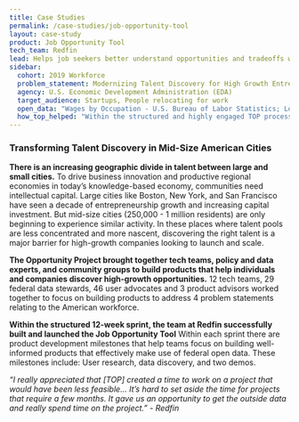 ```yaml
---
title: Case Studies
permalink: /case-studies/job-opportunity-tool
layout: case-study
product: Job Opportunity Tool
tech_team: Redfin
lead: Helps job seekers better understand opportunities and tradeoffs when deciding where to live
sidebar:
  cohort: 2019 Workforce
  problem_statement: Modernizing Talent Discovery for High Growth Entrepreneurship
  agency: U.S. Economic Development Administration (EDA)
  target_audience: Startups, People relocating for work
  open_data: "Wages by Occupation - U.S. Bureau of Labor Statistics; Location-specific Housing, Urban and Employment data - U.S. Department of Housing and Urban Development"
  how_top_helped: "Within the structured and highly engaged TOP process, the team at Redfin successfully launched a product that had been on the backlog for months."       
---
```


### Transforming Talent Discovery in Mid-Size American Cities

**There is an increasing geographic divide in talent between large and small cities.**
To drive business innovation and productive regional economies in today’s knowledge-based economy, communities need intellectual capital. Large cities like Boston, New York, and San Francisco have seen a decade of entrepreneurship growth and increasing capital investment. But mid-size cities (250,000 - 1 million residents) are only beginning to experience similar activity. In these places where talent pools are less concentrated and more nascent, discovering the right talent is a major barrier for high-growth companies looking to launch and scale.

**The Opportunity Project brought together tech teams, policy and data experts, and community groups to build products that help individuals and companies discover high-growth opportunities.**
12 tech teams, 29 federal data stewards, 46 user advocates and 3 product advisors worked together to focus on building products to address 4 problem statements relating to the American workforce.

**Within the structured 12-week sprint, the team at Redfin successfully built and launched the Job Opportunity Tool**
Within each sprint there are product development milestones that help teams focus on building well-informed products that effectively make use of federal open data. These milestones include: User research, data discovery, and two demos.

*“I really appreciated that [TOP] created a time to work on a project that would have been less feasible… It’s hard to set aside the time for projects that require a few months. It gave us an opportunity to get the outside data and really spend time on the project.” - Redfin*
